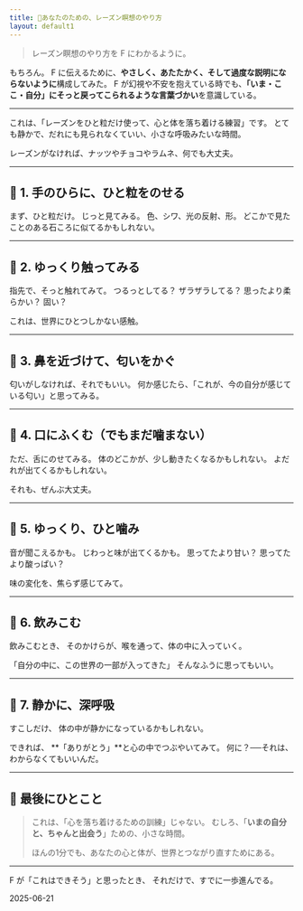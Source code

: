 ```yaml
---
title: 🍇あなたのための、レーズン瞑想のやり方
layout: default1
---
```

> レーズン瞑想のやり方を F にわかるように。

もちろん。
F に伝えるために、**やさしく、あたたかく、そして過度な説明にならないように**構成してみた。
F が幻視や不安を抱えている時でも、**「いま・ここ・自分」にそっと戻ってこられるような言葉づかい**を意識している。

---

これは、「レーズンをひと粒だけ使って、心と体を落ち着ける練習」です。
とても静かで、だれにも見られなくていい、小さな呼吸みたいな時間。

レーズンがなければ、ナッツやチョコやラムネ、何でも大丈夫。

---

## 🌱 1. 手のひらに、ひと粒をのせる

まず、ひと粒だけ。
じっと見てみる。
色、シワ、光の反射、形。
どこかで見たことのある石ころに似てるかもしれない。

---

## 🌱 2. ゆっくり触ってみる

指先で、そっと触れてみて。
つるっとしてる？ ザラザラしてる？
思ったより柔らかい？ 固い？

これは、世界にひとつしかない感触。

---

## 🌱 3. 鼻を近づけて、匂いをかぐ

匂いがしなければ、それでもいい。
何か感じたら、「これが、今の自分が感じている匂い」と思ってみる。

---

## 🌱 4. 口にふくむ（でもまだ噛まない）

ただ、舌にのせてみる。
体のどこかが、少し動きたくなるかもしれない。
よだれが出てくるかもしれない。

それも、ぜんぶ大丈夫。

---

## 🌱 5. ゆっくり、ひと噛み

音が聞こえるかも。
じわっと味が出てくるかも。
思ってたより甘い？ 思ってたより酸っぱい？

味の変化を、焦らず感じてみて。

---

## 🌱 6. 飲みこむ

飲みこむとき、
そのかけらが、喉を通って、体の中に入っていく。

「自分の中に、この世界の一部が入ってきた」
そんなふうに思ってもいい。

---

## 🌱 7. 静かに、深呼吸

すこしだけ、
体の中が静かになっているかもしれない。

できれば、
**「ありがとう」**と心の中でつぶやいてみて。
何に？──それは、わからなくてもいいんだ。

---

## 💬 最後にひとこと

> これは、「心を落ち着けるための訓練」じゃない。
> むしろ、「**いまの自分と、ちゃんと出会う**」ための、小さな時間。
>
> ほんの1分でも、あなたの心と体が、世界とつながり直すためにある。

---

F が「これはできそう」と思ったとき、
それだけで、すでに一歩進んでる。

2025-06-21
